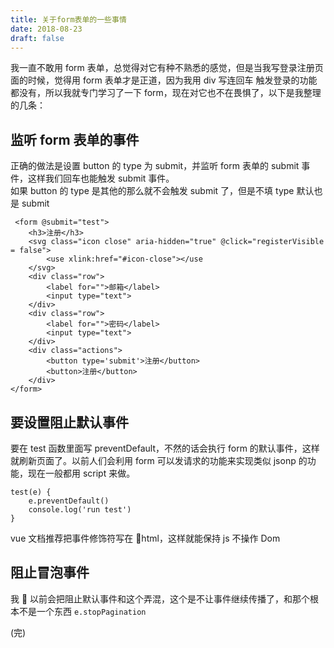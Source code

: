 ```yaml
---
title: 关于form表单的一些事情
date: 2018-08-23
draft: false
---
```


我一直不敢用 form 表单，总觉得对它有种不熟悉的感觉，但是当我写登录注册页面的时候，觉得用 form 表单才是正道，因为我用 div 写连回车
触发登录的功能都没有，所以我就专门学习了一下 form，现在对它也不在畏惧了，以下是我整理的几条：

<!--more-->

## 监听 form 表单的事件

正确的做法是设置 button 的 type 为 submit，并监听 form 表单的 submit 事件，这样我们回车也能触发 submit 事件。  
如果 button 的 type 是其他的那么就不会触发 submit 了，但是不填 type 默认也是 submit

```
 <form @submit="test">
    <h3>注册</h3>
    <svg class="icon close" aria-hidden="true" @click="registerVisible = false">
        <use xlink:href="#icon-close"></use
    </svg>
    <div class="row">
        <label for="">邮箱</label>
        <input type="text">
    </div>
    <div class="row">
        <label for="">密码</label>
        <input type="text">
    </div>
    <div class="actions">
        <button type='submit'>注册</button>
        <button>注册</button>
    </div>
</form>
```

## 要设置阻止默认事件

要在 test 函数里面写 preventDefault，不然的话会执行 form 的默认事件，这样就刷新页面了。以前人们会利用 form 可以发请求的功能来实现类似 jsonp 的功能，现在一般都用 script 来做。

```
test(e) {
    e.preventDefault()
    console.log('run test')
}
```

vue 文档推荐把事件修饰符写在 html，这样就能保持 js 不操作 Dom

## 阻止冒泡事件

我  以前会把阻止默认事件和这个弄混，这个是不让事件继续传播了，和那个根本不是一个东西
`e.stopPagination`

(完)

